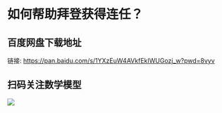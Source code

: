 # 如何帮助拜登获得连任？

## 百度网盘下载地址

链接: https://pan.baidu.com/s/1YXzEuW4AVkfEkIWUGozj_w?pwd=8vyv  

## 扫码关注数学模型
![](https://avatars3.githubusercontent.com/u/56642120?s=200&v=4)
